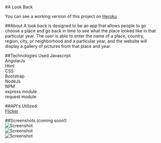 #A Look Back  

You can see a working version of this project on [Heroku](https://a-look-back.herokuapp.com/)  

##About
A look back is designed to be an app that allows people to go choose a place and go back in time to see what the place looked like in that particular year.  The user is able to enter the name of a place, country, region, city, or neighborhood and a particular year, and the website will display a gallery of pictures from that place and year.  

##Technologies Used
Javascript  
AngularJs  
Html  
CSS  
Bootstrap  
NodeJs  
NPM  
express module  
request module  


##API's Utilized  
[Flicker](https://www.flickr.com/services/api/)  


##Screenshots (coming soon!)  
![Screenshot](https://cloud.githubusercontent.com/assets/17256090/14996880/fdb88946-1130-11e6-8aa7-47d4713fa9cf.png)  
![Screenshot](https://cloud.githubusercontent.com/assets/17256090/14996975/5ed3f9cc-1131-11e6-8eef-27ecbb4eac2d.png)  
![Screenshot](https://cloud.githubusercontent.com/assets/17256090/14997010/8a7a4248-1131-11e6-9ca3-7c3d32a18af2.png)  
